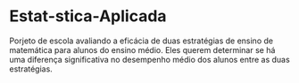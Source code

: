 # Estat-stica-Aplicada
Porjeto de escola avaliando a eficácia de duas estratégias de ensino de matemática para alunos do ensino médio. Eles querem determinar se há uma diferença significativa no desempenho médio dos alunos entre as duas estratégias.
